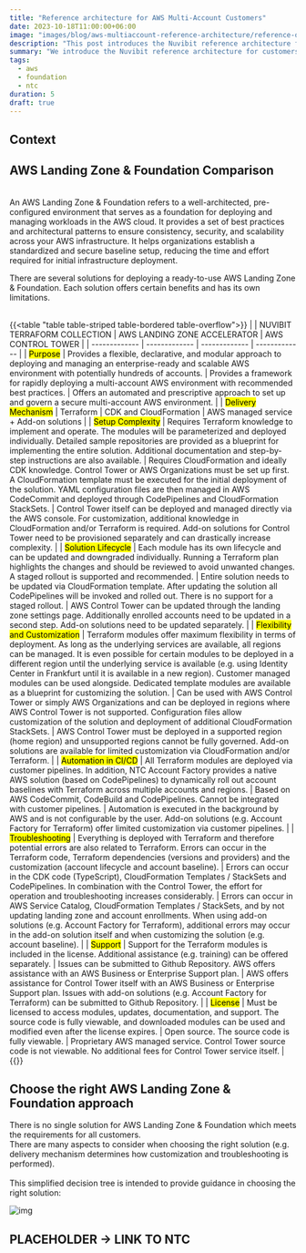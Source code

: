 ```yaml
---
title: "Reference architecture for AWS Multi-Account Customers"
date: 2023-10-18T11:00:00+06:00
image: "images/blog/aws-multiaccount-reference-architecture/reference-org-architecture.png"
description: "This post introduces the Nuvibit reference architecture for customers with an AWS multi-account environment."
summary: "We introduce the Nuvibit reference architecture for customers with an AWS multi-account environment."
tags:
  - aws
  - foundation
  - ntc
duration: 5
draft: true
---
```

## Context



## AWS Landing Zone & Foundation Comparison
<br>An AWS Landing Zone & Foundation refers to a well-architected, pre-configured environment that serves as a foundation for deploying and managing workloads in the AWS cloud.
It provides a set of best practices and architectural patterns to ensure consistency, security, and scalability across your AWS infrastructure. 
It helps organizations establish a standardized and secure baseline setup, reducing the time and effort required for initial infrastructure deployment. 

There are several solutions for deploying a ready-to-use AWS Landing Zone & Foundation. Each solution offers certain benefits and has its own limitations.<br><br>

{{<table "table table-striped table-bordered table-overflow">}}
|  | NUVIBIT TERRAFORM COLLECTION | AWS LANDING ZONE ACCELERATOR | AWS CONTROL TOWER |
| ------------- | ------------- | ------------- | ------------- |
| <mark class="inline-bold-900">Purpose</mark> | Provides a flexible, declarative, and modular approach to deploying and managing an enterprise-ready and scalable AWS environment with potentially hundreds of accounts. | Provides a framework for rapidly deploying a multi-account AWS environment with recommended best practices. | Offers an automated and prescriptive approach to set up and govern a secure multi-account AWS environment. |
| <mark class="inline-bold-900">Delivery Mechanism</mark> | Terraform | CDK and CloudFormation | AWS managed service + Add-on solutions |
| <mark class="inline-bold-900">Setup Complexity</mark> | Requires Terraform knowledge to implement and operate. The modules will be parameterized and deployed individually. Detailed sample repositories are provided as a blueprint for implementing the entire solution. Additional documentation and step-by-step instructions are also available. | Requires CloudFormation and ideally CDK knowledge. Control Tower or AWS Organizations must be set up first. A CloudFormation template must be executed for the initial deployment of the solution. YAML configuration files are then managed in AWS CodeCommit and deployed through CodePipelines and CloudFormation StackSets. | Control Tower itself can be deployed and managed directly via the AWS console. For customization, additional knowledge in CloudFormation and/or Terraform is required. Add-on solutions for Control Tower need to be provisioned separately and can drastically increase complexity. |
| <mark class="inline-bold-900">Solution Lifecycle</mark> | Each module has its own lifecycle and can be updated and downgraded individually. Running a Terraform plan highlights the changes and should be reviewed to avoid unwanted changes. A staged rollout is supported and recommended. | Entire solution needs to be updated via CloudFormation template. After updating the solution all CodePipelines will be invoked and rolled out. There is no support for a staged rollout. | AWS Control Tower can be updated through the landing zone settings page. Additionally enrolled accounts need to be updated in a second step. Add-on solutions need to be updated separately. |
| <mark class="inline-bold-900">Flexibility and Customization</mark> | Terraform modules offer maximum flexibility in terms of deployment. As long as the underlying services are available, all regions can be managed. It is even possible for certain modules to be deployed in a different region until the underlying service is available (e.g. using Identity Center in Frankfurt until it is available in a new region). Customer managed modules can be used alongside. Dedicated template modules are available as a blueprint for customizing the solution. | Can be used with AWS Control Tower or simply AWS Organizations and can be deployed in regions where AWS Control Tower is not supported. Configuration files allow customization of the solution and deployment of additional CloudFormation StackSets. | AWS Control Tower must be deployed in a supported region (home region) and unsupported regions cannot be fully governed. Add-on solutions are available for limited customization via CloudFormation and/or Terraform. |
| <mark class="inline-bold-900">Automation in CI/CD</mark> | All Terraform modules are deployed via customer pipelines. In addition, NTC Account Factory provides a native AWS solution (based on CodePipelines) to dynamically roll out account baselines with Terraform across multiple accounts and regions. | Based on AWS CodeCommit, CodeBuild and CodePipelines. Cannot be integrated with customer pipelines. | Automation is executed in the background by AWS and is not configurable by the user. Add-on solutions (e.g. Account Factory for Terraform) offer limited customization via customer pipelines. |
| <mark class="inline-bold-900">Troubleshooting</mark> | Everything is deployed with Terraform and therefore potential errors are also related to Terraform. Errors can occur in the Terraform code, Terraform dependencies (versions and providers) and the customization (account lifecycle and account baseline). | Errors can occur in the CDK code (TypeScript), CloudFormation Templates / StackSets and CodePipelines. In combination with the Control Tower, the effort for operation and troubleshooting increases considerably. | Errors can occur in AWS Service Catalog, CloudFormation Templates / StackSets, and by not updating landing zone and account enrollments. When using add-on solutions (e.g. Account Factory for Terraform), additional errors may occur in the add-on solution itself and when customizing the solution (e.g. account baseline). |
| <mark class="inline-bold-900">Support</mark> | Support for the Terraform modules is included in the license. Additional assistance (e.g. training) can be offered separately. | Issues can be submitted to Github Repository. AWS offers assistance with an AWS Business or Enterprise Support plan. | AWS offers assistance for Control Tower itself with an AWS Business or Enterprise Support plan. Issues with add-on solutions (e.g. Account Factory for Terraform) can be submitted to Github Repository. |
| <mark class="inline-bold-900">License</mark> | Must be licensed to access modules, updates, documentation, and support. The source code is fully viewable, and downloaded modules can be used and modified even after the license expires. | Open source. The source code is fully viewable. | Proprietary AWS managed service. Control Tower source code is not viewable. No additional fees for Control Tower service itself. |
{{</table>}}
<br>

## Choose the right AWS Landing Zone & Foundation approach

There is no single solution for AWS Landing Zone & Foundation which meets the requirements for all customers.<br>
There are many aspects to consider when choosing the right solution (e.g. delivery mechanism determines how customization and troubleshooting is performed).<br><br>
This simplified decision tree is intended to provide guidance in choosing the right solution:

![img](images/solutions/ntc-decision-tree-highres.png)

## PLACEHOLDER -> LINK TO NTC